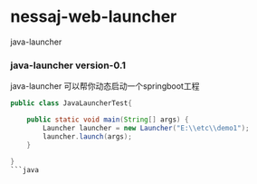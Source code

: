 # nessaj-web-launcher
java-launcher
### java-launcher version-0.1

java-launcher 可以帮你动态启动一个springboot工程
```java
public class JavaLauncherTest{

    public static void main(String[] args) {
        Launcher launcher = new Launcher("E:\\etc\\demo1");
        launcher.launch(args);
    }
    
}
```java

